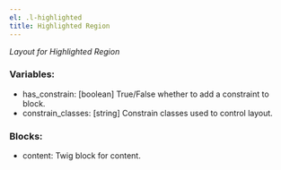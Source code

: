 ```yaml
---
el: .l-highlighted
title: Highlighted Region
---
```

_Layout for Highlighted Region_

### Variables:
* has_constrain: [boolean] True/False whether to add a constraint to block.
* constrain_classes: [string] Constrain classes used to control layout.

### Blocks:
* content: Twig block for content.
